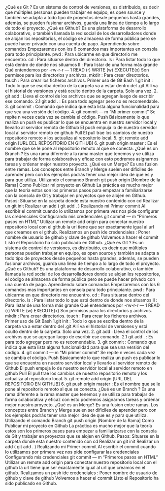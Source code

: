 ¿Qué es Git ? Es un sistema de control de versiones, es distribuido, es decir que múltiples personas pueden trabajar en equipo, es open source y también se adapta a todo tipo de proyectos desde pequeños hasta grandes, además, se pueden fusionar archivos, guarda una línea de tiempo a lo largo de todo el proyecto. ¿Qué es Github? Es una plataforma de desarrollo colaborativo, o también llamada la red social de los desarrolladores donde se alojan los repositorios, el código se almacena de forma pública pero se puede hacer privado con una cuenta de pago. Aprendiendo sobre comandos Empezaremos con los 6 comandos mas importantes en consola para todo principiante. pwd : Para ubicarme en que directorio me encuentro. cd : Para situarse dentro del directorio. ls : Para listar todo lo que está dentro de donde nos situamos ll : Para listar de una forma más grande Qué entendemos por -rw-r-r — 1 READ (r) WRITE (w) EXECUTE(x) Son permisos para los directorios y archivos. mkdir : Para crear directorios. touch : Para crear los ficheros archivos. Primer uso de Git Bash 1.git init : Todo lo que se escriba dentro de la carpeta va a estar dentro del .git Allí va el historial de versiones y está oculto dentro de la carpeta. Solo una vez. 2. git add : Lleva el control de los archivos que se agregan luego de escribir ese comando. 2.1 git add . : Es para todo agregar pero no es recomendable. 3. git commit : Comando que indica que esta lista alguna funcionalidad para que sea una versión del código. 4. git commit — m “Mi primer commit” Se repite n veces cada vez se cambia el código. Push Básicamente lo que realiza un push es publicar lo que se encuentra en nuestro servidor local y llevarlo al servidor remoto de Github El push empuja lo de nuestro servidor local al servidor remoto en github Pull El pull trae los cambios de nuestro repositorio remoto y los actualiza al repositorio local. 5. git remote add origin [URL DEL REPOSITORIO EN GITHUB] 6. git push origin master : Es el nombre que se le pone al repositorio remoto al que se conecta. ¿Qué es un Branch ? Es una rama diferente a la rama master que tenemos y se utiliza para trabajar de forma colaborativa y eficaz con esto podremos asignarnos tareas y ordenar mejor nuestro proyecto. ¿Qué es un Merge? Es una fusion entre ramas. Los conceptos entre Branch y Merge suelen ser dificiles de aprender pero con los ejemplos podrás tener una mejor idea de que es y para que utiliza. Utilizando el comando Branch git push origin [Nombre de la Rama] Como Publicar mi proyecto en Github La práctica es mucho mejor que la teoría estos son los primeros pasos para empezar a familiarizarse con la consola de Git y trabajar en proyectos que se alojen en Github. Pasos: Situarse en la carpeta donde esta nuestro contenido con cd Realizar un git init Realizar un add ( git add . ) Realizando mi Primer commit Al escribir el commit cuando lo utilizamos por primera vez nos pide configurar las credenciales Configurando mis credenciales git commit — m “Primeros pasos en HTML” Utilizar un remote add origin para conectar nuestro repositorio local con el github la url tiene que ser exactamente igual al url que creamos en el github. Realizamos un push ide credenciales : Poner nombre de usuario de github y clave de github Volvemos a hacer el commit Listo el Repositorio ha sido publicado en Github.
¿Qué es Git ? Es un sistema de control de versiones, es distribuido, es decir que múltiples personas pueden trabajar en equipo, es open source y también se adapta a todo tipo de proyectos desde pequeños hasta grandes, además, se pueden fusionar archivos, guarda una línea de tiempo a lo largo de todo el proyecto. ¿Qué es Github? Es una plataforma de desarrollo colaborativo, o también llamada la red social de los desarrolladores donde se alojan los repositorios, el código se almacena de forma pública pero se puede hacer privado con una cuenta de pago. Aprendiendo sobre comandos Empezaremos con los 6 comandos mas importantes en consola para todo principiante. pwd : Para ubicarme en que directorio me encuentro. cd : Para situarse dentro del directorio. ls : Para listar todo lo que está dentro de donde nos situamos ll : Para listar de una forma más grande Qué entendemos por -rw-r-r — 1 READ (r) WRITE (w) EXECUTE(x) Son permisos para los directorios y archivos. mkdir : Para crear directorios. touch : Para crear los ficheros archivos. Primer uso de Git Bash 1.git init : Todo lo que se escriba dentro de la carpeta va a estar dentro del .git Allí va el historial de versiones y está oculto dentro de la carpeta. Solo una vez. 2. git add : Lleva el control de los archivos que se agregan luego de escribir ese comando. 2.1 git add . : Es para todo agregar pero no es recomendable. 3. git commit : Comando que indica que esta lista alguna funcionalidad para que sea una versión del código. 4. git commit — m “Mi primer commit” Se repite n veces cada vez se cambia el código. Push Básicamente lo que realiza un push es publicar lo que se encuentra en nuestro servidor local y llevarlo al servidor remoto de Github El push empuja lo de nuestro servidor local al servidor remoto en github Pull El pull trae los cambios de nuestro repositorio remoto y los actualiza al repositorio local. 5. git remote add origin [URL DEL REPOSITORIO EN GITHUB] 6. git push origin master : Es el nombre que se le pone al repositorio remoto al que se conecta. ¿Qué es un Branch ? Es una rama diferente a la rama master que tenemos y se utiliza para trabajar de forma colaborativa y eficaz con esto podremos asignarnos tareas y ordenar mejor nuestro proyecto. ¿Qué es un Merge? Es una fusion entre ramas. Los conceptos entre Branch y Merge suelen ser dificiles de aprender pero con los ejemplos podrás tener una mejor idea de que es y para que utiliza. Utilizando el comando Branch git push origin [Nombre de la Rama] Como Publicar mi proyecto en Github La práctica es mucho mejor que la teoría estos son los primeros pasos para empezar a familiarizarse con la consola de Git y trabajar en proyectos que se alojen en Github. Pasos: Situarse en la carpeta donde esta nuestro contenido con cd Realizar un git init Realizar un add ( git add . ) Realizando mi Primer commit Al escribir el commit cuando lo utilizamos por primera vez nos pide configurar las credenciales Configurando mis credenciales git commit — m “Primeros pasos en HTML” Utilizar un remote add origin para conectar nuestro repositorio local con el github la url tiene que ser exactamente igual al url que creamos en el github. Realizamos un push ide credenciales : Poner nombre de usuario de github y clave de github Volvemos a hacer el commit Listo el Repositorio ha sido publicado en Github.